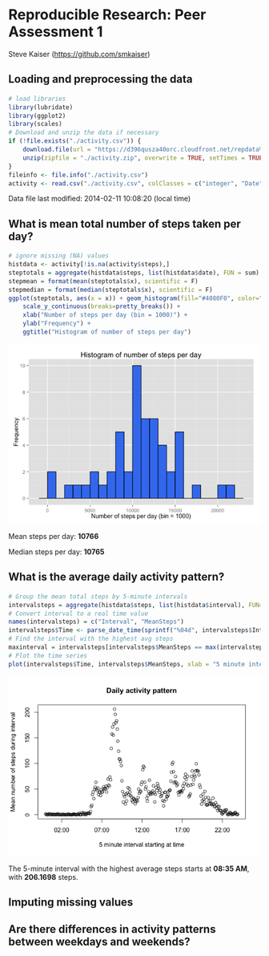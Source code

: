# Reproducible Research: Peer Assessment 1
Steve Kaiser (https://github.com/smkaiser)  


## Loading and preprocessing the data

```r
# load libraries
library(lubridate)
library(ggplot2)
library(scales)
# Download and unzip the data if necessary
if (!file.exists("./activity.csv")) {
    download.file(url = "https://d396qusza40orc.cloudfront.net/repdata%2Fdata%2Factivity.zip", destfile = "./activity.zip", method = "curl", mode = "wb")
    unzip(zipfile = "./activity.zip", overwrite = TRUE, setTimes = TRUE)  
}
fileinfo <- file.info("./activity.csv")
activity <- read.csv("./activity.csv", colClasses = c("integer", "Date", "integer"))
```
Data file last modified: 2014-02-11 10:08:20 (local time)

## What is mean total number of steps taken per day?

```r
# ignore missing (NA) values
histdata <- activity[!is.na(activity$steps),]
steptotals = aggregate(histdata$steps, list(histdata$date), FUN = sum)
stepmean = format(mean(steptotals$x), scientific = F)
stepmedian = format(median(steptotals$x), scientific = F)
ggplot(steptotals, aes(x = x)) + geom_histogram(fill="#4080F0", color="black", binwidth=1000) +
    scale_y_continuous(breaks=pretty_breaks()) +
    xlab("Number of steps per day (bin = 1000)") +
    ylab("Frequency") +
    ggtitle("Histogram of number of steps per day")
```

![plot of chunk unnamed-chunk-2](./PA1_template_files/figure-html/unnamed-chunk-2.png) 

Mean steps per day: **10766**

Median steps per day: **10765**

## What is the average daily activity pattern?

```r
# Group the mean total steps by 5-minute intervals 
intervalsteps = aggregate(histdata$steps, list(histdata$interval), FUN=mean)
# Convert interval to a real time value
names(intervalsteps) = c("Interval", "MeanSteps")
intervalsteps$Time <- parse_date_time(sprintf("%04d", intervalsteps$Interval), "hm")
# Find the interval with the highest avg steps
maxinterval = intervalsteps[intervalsteps$MeanSteps == max(intervalsteps$MeanSteps),2:3]
# Plot the time series
plot(intervalsteps$Time, intervalsteps$MeanSteps, xlab = "5 minute interval starting at time", ylab="Mean number of steps during interval", main="Daily activity pattern")
```

![plot of chunk unnamed-chunk-3](./PA1_template_files/figure-html/unnamed-chunk-3.png) 

The 5-minute interval with the highest average steps starts at **08:35 AM**, with **206.1698** steps.

## Imputing missing values



## Are there differences in activity patterns between weekdays and weekends?
